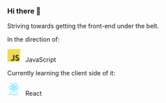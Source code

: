 ### Hi there 👋  

Striving towards getting the front-end under the belt.

In the direction of:     


<img src="https://raw.githubusercontent.com/devicons/devicon/master/icons/javascript/javascript-original.svg" alt="javascript" width="30" height="30"/>&nbsp;&nbsp;&nbsp;JavaScript


Currently learning the client side of it:      


 <img src="https://raw.githubusercontent.com/devicons/devicon/master/icons/react/react-original-wordmark.svg" alt="react" width="30" height="30"/>&nbsp;&nbsp;&nbsp;React

